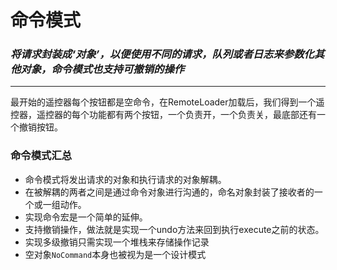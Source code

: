 # 命令模式

### *将请求封装成‘对象’，以便使用不同的请求，队列或者日志来参数化其他对象，命令模式也支持可撤销的操作*

------

最开始的遥控器每个按钮都是空命令，在RemoteLoader加载后，我们得到一个遥控器，遥控器的每个功能都有两个按钮，一个负责开，一个负责关，最底部还有一个撤销按钮。


### 命令模式汇总
- 命令模式将发出请求的对象和执行请求的对象解耦。
- 在被解耦的两者之间是通过命令对象进行沟通的，命名对象封装了接收者的一个或一组动作。
- 实现命令宏是一个简单的延伸。
- 支持撤销操作，做法就是实现一个undo方法来回到执行execute之前的状态。
- 实现多级撤销只需实现一个堆栈来存储操作记录
- 空对象`NoCommand`本身也被视为是一个设计模式


